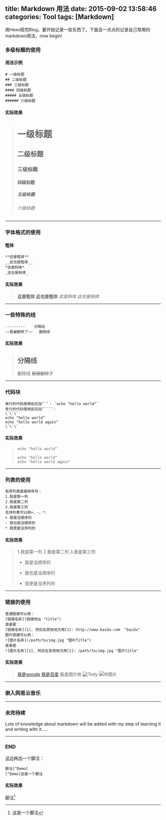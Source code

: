 title: Markdown 用法
date: 2015-09-02 13:58:46
categories: Tool
tags: [Markdown]
---
用Hexo搭完Blog，要开始记录一些东西了。下面会一点点的记录自己常用的markdown用法，now begin!

### **多级标题的使用**
#### 用法示例

```
# 一级标题
## 二级标题
### 三级标题
#### 四级标题
##### 五级标题
###### 六级标题
```

#### 实际效果

> # 一级标题
> ## 二级标题
> ### 三级标题
> #### 四级标题
> ##### 五级标题
> ###### 六级标题

<!--more-->
---
### **字体格式的使用**
#### 粗体

```
**这是粗体**
__这也是粗体__
*这是斜体*
_这也是斜体_
```

#### 实际效果

> **这是粗体**
> __这也是粗体__
> *这是斜体*
> _这也是斜体_

---
### **一些特殊的线**

```
---------    分隔线
~~我被删除了~~   删除线
```

#### 实际效果

> 分隔线
>  ---------   
>  删除线
> ~~我被删除了~~  

---
### **代码块**

```
单行的代码使用前后加‘`’： `echo "hello world"`
多行的代码使用前后加‘```’：
\`\`\`
echo "hello world"
echo "hello world again"
\`\`\`
```

#### 实际效果

> `echo "hello world"`
> ```
> echo "hello world"
> echo "hello world again"
> ```

---
### **列表的使用**

```
有序列表直接用序号：
1.我是第一列
2.我是第二列
3.我是第三列
无序列表可以用+，-，*:
+ 我是没顺序的
- 我也是没顺序的
* 我更是没序列的
```

#### 实际效果

> 1.我是第一列
> 2.我是第二列
> 3.我是第三列
> + 我是没顺序的
> - 我也是没顺序的
> * 我更是没序列的

---
### **链接的使用**

```
普通链接可以用：
[链接名称](链接地址 "title")
或者是：
[链接名称][1], 然后在其他地方用[1]: http://www.baidu.com  "baidu" 
图片链接可以用：
![图片名称](/path/to/img.jpg "图片Title")
或者是
![图片名称][1], 然后在其他地方用[1]: /path/to/img.jpg "图片title"
```

#### 实际效果

> [我是google](http://www.google.com "google")
> [我是百度][1]
> 我是图片啦
> ![Tedy](http://img-storage.qiniudn.com/15-9-2/6590323.jpg "tedy")
> ![W图片][2]

 [1]: http://www.baidu.com "baidu"
 [2]: http://img-storage.qiniudn.com/15-9-2/31875068.jpg "W"

---
### **嵌入网易云音乐**

---

### **未完待续**
Lots of knowledge about markdown will be added with my step of learning it and writing with it.....



---

### **END**
这边再加一个脚注：

```
脚注[^Demo]
[^Demo]这是一个脚注
```

#### 实际效果
脚注[^Demo]
[^Demo]: 这是一个脚注

